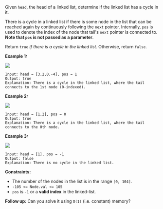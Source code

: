 Given `head`, the head of a linked list, determine if the linked list has a
cycle in it.

There is a cycle in a linked list if there is some node in the list that can
be reached again by continuously following the `next` pointer. Internally,
`pos` is used to denote the index of the node that tail's `next` pointer is
connected to.  **Note that  `pos` is not passed as a parameter**.

Return `true` _if there is a cycle in the linked list_. Otherwise, return
`false`.



**Example 1:**

![](https://assets.leetcode.com/uploads/2018/12/07/circularlinkedlist.png)

    
    
    Input: head = [3,2,0,-4], pos = 1
    Output: true
    Explanation: There is a cycle in the linked list, where the tail connects to the 1st node (0-indexed).
    

**Example 2:**

![](https://assets.leetcode.com/uploads/2018/12/07/circularlinkedlist_test2.png)

    
    
    Input: head = [1,2], pos = 0
    Output: true
    Explanation: There is a cycle in the linked list, where the tail connects to the 0th node.
    

**Example 3:**

![](https://assets.leetcode.com/uploads/2018/12/07/circularlinkedlist_test3.png)

    
    
    Input: head = [1], pos = -1
    Output: false
    Explanation: There is no cycle in the linked list.
    



**Constraints:**

  * The number of the nodes in the list is in the range `[0, 104]`.
  * `-105 <= Node.val <= 105`
  * `pos` is `-1` or a **valid index** in the linked-list.



**Follow up:** Can you solve it using `O(1)` (i.e. constant) memory?

